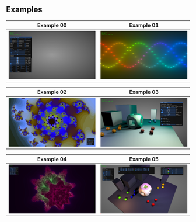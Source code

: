 ## Examples

| Example 00 | Example 01 |
|:---:|:---:|
|<a href="/ex00_vanilla"><img src="/docs/ex00.jpg" width="420px"/></a>|<a href="/ex01_sinewaves"><img src="/docs/ex01.jpg" width="420px"/></a>|

| Example 02 | Example 03 |
|:---:|:---:|
|<a href="/ex02_juliaset"><img src="/docs/ex02.jpg" width="420px"/></a>|<a href="/ex03_staticsdf"><img src="/docs/ex03.jpg" width="420px"/></a>|

| Example 04 | Example 05 |
|:---:|:---:|
|<a href="/ex04_mandlebulb"><img src="/docs/ex04.jpg" width="420px"/></a>|<a href="/ex05_dynamicsdf"><img src="/docs/ex05.jpg" width="420px"/></a>|
